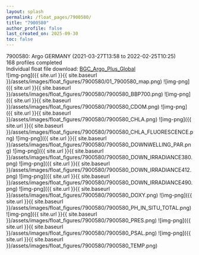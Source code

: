 ```yaml
---
layout: splash
permalink: /float_pages/7900580/
title: "7900580"
author_profile: false
last_created_on: 2025-09-30
toc: false
---
```

 
7900580: Argo GERMANY (2021-03-27T13:58 to 2022-02-25T10:25)\
168 profiles completed\
Individual float file download: [BGC_Argo_Plus_Global](https://ftp.soest.hawaii.edu/bgc_argo_plus/Individual_Floats/outliers_removed/7900580_Sprof_processed.nc)\
![img-png]({{ site.url }}{{ site.baseurl }}/assets/images/float_figures/7900580/01_7900580_map.png)
![img-png]({{ site.url }}{{ site.baseurl }}/assets/images/float_figures/7900580/7900580_BBP700.png)
![img-png]({{ site.url }}{{ site.baseurl }}/assets/images/float_figures/7900580/7900580_CDOM.png)
![img-png]({{ site.url }}{{ site.baseurl }}/assets/images/float_figures/7900580/7900580_CHLA.png)
![img-png]({{ site.url }}{{ site.baseurl }}/assets/images/float_figures/7900580/7900580_CHLA_FLUORESCENCE.png)
![img-png]({{ site.url }}{{ site.baseurl }}/assets/images/float_figures/7900580/7900580_DOWNWELLING_PAR.png)
![img-png]({{ site.url }}{{ site.baseurl }}/assets/images/float_figures/7900580/7900580_DOWN_IRRADIANCE380.png)
![img-png]({{ site.url }}{{ site.baseurl }}/assets/images/float_figures/7900580/7900580_DOWN_IRRADIANCE412.png)
![img-png]({{ site.url }}{{ site.baseurl }}/assets/images/float_figures/7900580/7900580_DOWN_IRRADIANCE490.png)
![img-png]({{ site.url }}{{ site.baseurl }}/assets/images/float_figures/7900580/7900580_DOXY.png)
![img-png]({{ site.url }}{{ site.baseurl }}/assets/images/float_figures/7900580/7900580_PH_IN_SITU_TOTAL.png)
![img-png]({{ site.url }}{{ site.baseurl }}/assets/images/float_figures/7900580/7900580_PRES.png)
![img-png]({{ site.url }}{{ site.baseurl }}/assets/images/float_figures/7900580/7900580_PSAL.png)
![img-png]({{ site.url }}{{ site.baseurl }}/assets/images/float_figures/7900580/7900580_TEMP.png)
